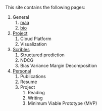 

This site contains the following pages:

1. General
    1. [maa](https://www.maa.org)
    2. [bio](https://en.wikipedia.org/wiki/Bioinformatics)
2. [Project](../../../k2)
    1. Cloud Platform
    2. Visualization
3. [Scribles](../../../w3)
    1. Structured prediction
    2. NDCG
    3. Bias Variance Margin Decomposition
4. [Personal](../../../d4/)
    1. Publications
    2. Resume
    3. Project
        1. Reading
        2. Writing
        3. Minimum Viable Prototype (MVP)
